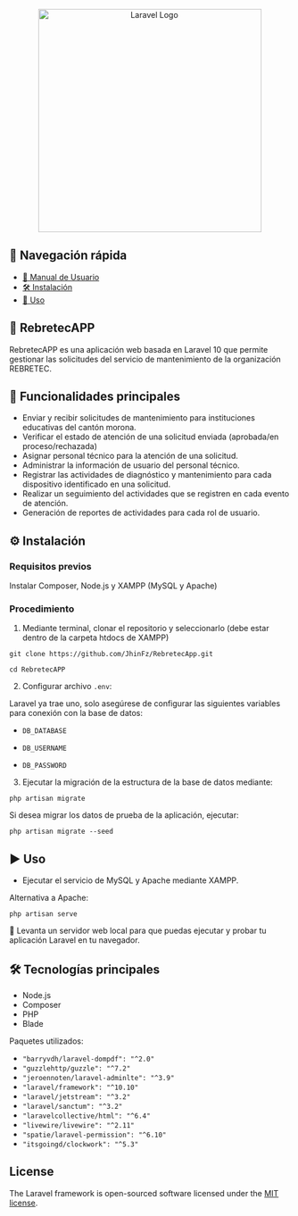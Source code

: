 <p align="center"><a href="https://laravel.com" target="_blank"><img src="https://raw.githubusercontent.com/laravel/art/master/logo-lockup/5%20SVG/2%20CMYK/1%20Full%20Color/laravel-logolockup-cmyk-red.svg" width="400" alt="Laravel Logo"></a></p>

## 📂 Navegación rápida

- [📘 Manual de Usuario](./Manual_de_usuario.md)
- [🛠 Instalación](#instalacion-ancla)
- [🚀 Uso](#uso-ancla)
  
## 📌 RebretecAPP

RebretecAPP es una aplicación web basada en Laravel 10 que permite gestionar las solicitudes del servicio de mantenimiento de la organización REBRETEC.

## 🚀 Funcionalidades principales

- Enviar y recibir solicitudes de mantenimiento para instituciones educativas del cantón morona.
- Verificar el estado de atención de una solicitud enviada (aprobada/en proceso/rechazada)
- Asignar personal técnico para la atención de una solicitud.
- Administrar la información de usuario del personal técnico.
- Registrar las actividades de diagnóstico y mantenimiento para cada dispositivo identificado en una solicitud.
- Realizar un seguimiento del actividades que se registren en cada evento de atención.
- Generación de reportes de actividades para cada rol de usuario.

<a name="instalacion-ancla"></a>
## ⚙️ Instalación

### Requisitos previos

Instalar Composer, Node.js y XAMPP (MySQL y Apache)

### Procedimiento

1. Mediante terminal, clonar el repositorio y seleccionarlo (debe estar dentro de la carpeta htdocs de XAMPP)

```shell
git clone https://github.com/JhinFz/RebretecApp.git
```
```shell
cd RebretecAPP
```

2. Configurar archivo `.env`:
   
Laravel ya trae uno, solo asegúrese de configurar las siguientes variables para conexión con la base de datos:

- `DB_DATABASE`

- `DB_USERNAME`

- `DB_PASSWORD`

3. Ejecutar la migración de la estructura de la base de datos mediante:

```shell
php artisan migrate
```

Si desea migrar los datos de prueba de la aplicación, ejecutar:

```shell
php artisan migrate --seed
```
<a name="uso-ancla"></a>
## ▶️ Uso

- Ejecutar el servicio de MySQL y Apache mediante XAMPP.

Alternativa a Apache:

```shell
php artisan serve
```

📌 Levanta un servidor web local para que puedas ejecutar y probar tu aplicación Laravel en tu navegador.

## 🛠 Tecnologías principales

- Node.js
- Composer
- PHP
- Blade

Paquetes utilizados:

- `"barryvdh/laravel-dompdf": "^2.0"`
- `"guzzlehttp/guzzle": "^7.2"`
- `"jeroennoten/laravel-adminlte": "^3.9"`
- `"laravel/framework": "^10.10"`
- `"laravel/jetstream": "^3.2"`
- `"laravel/sanctum": "^3.2"`
- `"laravelcollective/html": "^6.4"`
- `"livewire/livewire": "^2.11"`
- `"spatie/laravel-permission": "^6.10"`
- `"itsgoingd/clockwork": "^5.3"`

## License

The Laravel framework is open-sourced software licensed under the [MIT license](https://opensource.org/licenses/MIT).
